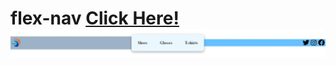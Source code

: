 # flex-nav [Click Here!](https://oz-mt.github.io/flex-nav/) ![# flex-nav](https://github.com/Oz-MT/flex-nav/blob/master/Flex_nav.JPG)
